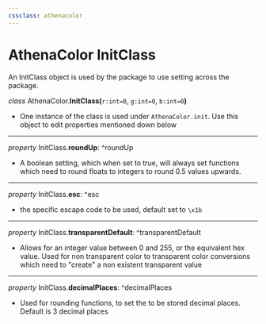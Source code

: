 ```yaml
---
cssclass: athenacolor
---
```

# AthenaColor InitClass
An InitClass object is used by the package to use setting across the package.

*class* AthenaColor.**InitClass(**`r:int=0`, `g:int=0`, `b:int=0`**)**
   - One instance of the class is used under `AthenaColor.init`. Use this object to edit properties mentioned down below

---
*property* InitClass.**roundUp**:
^roundUp
- A boolean setting, which when set to true, will always set functions which need to round floats to integers to round 0.5 values upwards.

---
*property* InitClass.**esc**:
^esc
- the specific escape code to be used, default set to `\x1b`

---
*property* InitClass.**transparentDefault**:
^transparentDefault
- Allows for an integer value between 0 and 255, or the equivalent hex value. Used for non transparent color to transparent color conversions which need to "create" a non existent transparent value

---
*property* InitClass.**decimalPlaces**:
^decimalPlaces
- Used for rounding functions, to set the to be stored decimal places. Default is 3 decimal places
